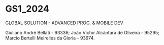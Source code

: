 # GS1_2024
GLOBAL SOLUTION - ADVANCED PROG. &amp; MOBILE DEV

Giuliano André Bellati - 93336;
João Victor Alcântara de Oliveira - 95295;
Marcio Bertelli Meirelles da Gloria - 93974.
